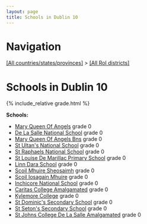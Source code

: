 ```yaml
---
layout: page
title: Schools in Dublin 10
---
```

# Navigation

[[All countries/states/provinces]](../..) > [[All RoI districts]](..)

# Schools in Dublin 10

{% include_relative grade.html %}

**Schools:**

- [Mary Queen Of Angels](Mary_Queen_Of_Angels.md) grade 0
- [De La Salle National School](De_La_Salle_National_School.md) grade 0
- [Mary Queen Of Angels Bns](Mary_Queen_Of_Angels_Bns.md) grade 0
- [St Ultan's National School](St_Ultan's_National_School.md) grade 0
- [St Raphaels National School](St_Raphaels_National_School.md) grade 0
- [St Louise De Marillac Primary School](St_Louise_De_Marillac_Primary_School.md) grade 0
- [Linn Dara School](Linn_Dara_School.md) grade 0
- [Scoil Mhuire Sheosaimh](Scoil_Mhuire_Sheosaimh.md) grade 0
- [Scoil Iosagain Mhuire](Scoil_Iosagain_Mhuire.md) grade 0
- [Inchicore National School](Inchicore_National_School.md) grade 0
- [Caritas College Amalgamated](Caritas_College_Amalgamated.md) grade 0
- [Kylemore College](Kylemore_College.md) grade 0
- [St Dominic's Secondary School](St_Dominic's_Secondary_School.md) grade 0
- [St Seton's Secondary School](St_Seton's_Secondary_School.md) grade 0
- [St Johns College De La Salle Amalgamated](St_Johns_College_De_La_Salle_Amalgamated.md) grade 0
